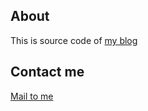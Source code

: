 ## About
This is source code of [my blog](http://tongzh.github.com)

## Contact me

[Mail to me](mailto:zhangtong00@gmail.com)